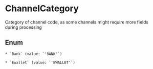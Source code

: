 # ChannelCategory

Category of channel code, as some channels might require more fields during processing


## Enum


    * `Bank` (value: `'BANK'`)

    * `Ewallet` (value: `'EWALLET'`)


